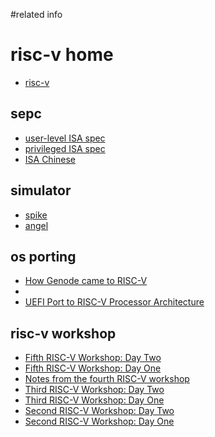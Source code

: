 #related info

# risc-v home
- [risc-v](https://riscv.org)

## sepc
- [user-level ISA spec](https://content.riscv.org/wp-content/uploads/2016/06/riscv-spec-v2.1.pdf)
- [privileged ISA spec](https://content.riscv.org/wp-content/uploads/2016/07/riscv-privileged-v1.9-1.pdf)
- [ISA Chinese](https://www.gitbook.com/book/fmrt/riscv-spec-v2-cn/details)

## simulator
- [spike](https://github.com/riscv/riscv-isa-sim)
- [angel]()

## os porting
- [How Genode came to RISC-V](http://genode.org/documentation/articles/riscv)
- 
- [UEFI Port to RISC-V Processor Architecture](http://www.uefi.org/sites/default/files/resources/UEFI_Plugfest_March_2016_RISC_V.pdf)

## risc-v workshop
- [Fifth RISC-V Workshop: Day Two](http://www.lowrisc.org/blog/2016/11/fifth-risc-v-workshop-day-two)
- [Fifth RISC-V Workshop: Day One](http://www.lowrisc.org/blog/2016/11/fifth-risc-v-workshop-day-one)
- [Notes from the fourth RISC-V workshop](http://www.lowrisc.org/blog/2016/07/notes-from-the-fourth-risc-v-workshop)
- [Third RISC-V Workshop: Day Two](http://www.lowrisc.org/blog/2016/01/third-risc-v-workshop-day-two)
- [Third RISC-V Workshop: Day One](http://www.lowrisc.org/blog/2016/01/third-risc-v-workshop-day-one)
- [Second RISC-V Workshop: Day Two](http://www.lowrisc.org/blog/2015/06/second-risc-v-workshop-day-two)
- [Second RISC-V Workshop: Day One](http://www.lowrisc.org/blog/2015/06/second-risc-v-workshop-day-one)




